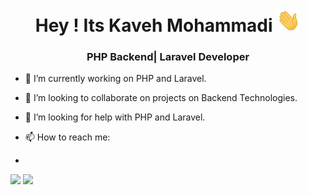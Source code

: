 <h1 align="center">Hey ! Its Kaveh Mohammadi <img src="https://raw.githubusercontent.com/ABSphreak/ABSphreak/master/gifs/Hi.gif" width="38px"></h1> 
<h3 align="center">  PHP Backend| Laravel Developer</h3>



- 🔭 I’m currently working on PHP and Laravel.
- 👯 I’m looking to collaborate on projects on Backend Technologies.
- 🤔 I’m looking for help with PHP and Laravel.

- 📫 How to reach me:
- 
<a>[<img src="https://img.icons8.com/fluent/40/000000/gmail-new.png"/>](mailto:kavehmohammadi1369@gmail.com)</a>  <a>[<img src="https://img.icons8.com/color/40/000000/linkedin.png"/>](https://www.linkedin.com/in/kaveh-mohammadi-2450b7216/)</a> 






 


